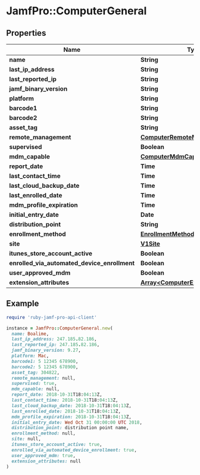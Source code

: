 # JamfPro::ComputerGeneral

## Properties

| Name | Type | Description | Notes |
| ---- | ---- | ----------- | ----- |
| **name** | **String** |  | [optional] |
| **last_ip_address** | **String** |  | [optional] |
| **last_reported_ip** | **String** |  | [optional] |
| **jamf_binary_version** | **String** |  | [optional] |
| **platform** | **String** |  | [optional] |
| **barcode1** | **String** |  | [optional] |
| **barcode2** | **String** |  | [optional] |
| **asset_tag** | **String** |  | [optional] |
| **remote_management** | [**ComputerRemoteManagement**](ComputerRemoteManagement.md) |  | [optional] |
| **supervised** | **Boolean** |  | [optional] |
| **mdm_capable** | [**ComputerMdmCapability**](ComputerMdmCapability.md) |  | [optional] |
| **report_date** | **Time** |  | [optional] |
| **last_contact_time** | **Time** |  | [optional] |
| **last_cloud_backup_date** | **Time** |  | [optional] |
| **last_enrolled_date** | **Time** |  | [optional] |
| **mdm_profile_expiration** | **Time** |  | [optional] |
| **initial_entry_date** | **Date** |  | [optional] |
| **distribution_point** | **String** |  | [optional] |
| **enrollment_method** | [**EnrollmentMethod**](EnrollmentMethod.md) |  | [optional] |
| **site** | [**V1Site**](V1Site.md) |  | [optional] |
| **itunes_store_account_active** | **Boolean** |  | [optional] |
| **enrolled_via_automated_device_enrollment** | **Boolean** |  | [optional] |
| **user_approved_mdm** | **Boolean** |  | [optional] |
| **extension_attributes** | [**Array&lt;ComputerExtensionAttribute&gt;**](ComputerExtensionAttribute.md) |  | [optional] |

## Example

```ruby
require 'ruby-jamf-pro-api-client'

instance = JamfPro::ComputerGeneral.new(
  name: Boalime,
  last_ip_address: 247.185.82.186,
  last_reported_ip: 247.185.82.186,
  jamf_binary_version: 9.27,
  platform: Mac,
  barcode1: 5 12345 678900,
  barcode2: 5 12345 678900,
  asset_tag: 304822,
  remote_management: null,
  supervised: true,
  mdm_capable: null,
  report_date: 2018-10-31T18:04:13Z,
  last_contact_time: 2018-10-31T18:04:13Z,
  last_cloud_backup_date: 2018-10-31T18:04:13Z,
  last_enrolled_date: 2018-10-31T18:04:13Z,
  mdm_profile_expiration: 2018-10-31T18:04:13Z,
  initial_entry_date: Wed Oct 31 00:00:00 UTC 2018,
  distribution_point: distribution point name,
  enrollment_method: null,
  site: null,
  itunes_store_account_active: true,
  enrolled_via_automated_device_enrollment: true,
  user_approved_mdm: true,
  extension_attributes: null
)
```

